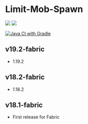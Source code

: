# Limit-Mob-Spawn

[![](http://cf.way2muchnoise.eu/versions/449932.svg)][download page]
[![](http://cf.way2muchnoise.eu/full_449932_downloads.svg)][download page]

[![Java CI with Gradle](https://github.com/Kotori316/LimitMobSpawn/actions/workflows/gradle.yml/badge.svg)][action details]

[download page]: https://www.curseforge.com/minecraft/mc-mods/limit-mob-spawn

[action details]: https://github.com/Kotori316/LimitMobSpawn/actions/workflows/gradle.yml

## v19.2-fabric

* 1.19.2

## v18.2-fabric

* 1.18.2

## v18.1-fabric

* First release for Fabric
